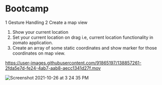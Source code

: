 # Bootcamp
1 Gesture Handling
2 Create a map view
1.  Show your current location 
2. Set your current location on drag i.e,  current location functionality in zomato application.
3. Create an array of some static coordinates and show marker for those coordinates on map view.


https://user-images.githubusercontent.com/91865197/138857261-2fda5e7d-fe24-4ab7-aab8-aecc1341d27f.mov

![Screenshot 2021-10-26 at 3 24 35 PM](https://user-images.githubusercontent.com/91865197/138857286-267335f5-76c7-4d60-8ec1-2c327f9c620b.png)
